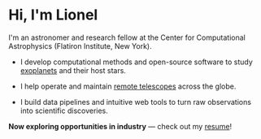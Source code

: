 # Hi, I'm Lionel

I'm an astronomer and research fellow at the Center for Computational Astrophysics (Flatiron Institute, New York).

- I develop computational methods and open-source software to study [exoplanets](https://en.wikipedia.org/wiki/Exoplanet) and their host stars.

- I help operate and maintain [remote telescopes](https://www.speculoos.uliege.be/cms/c_4259452/en/speculoos?id=c_4259452) across the globe.

- I build data pipelines and intuitive web tools to turn raw observations into scientific discoveries.

**Now exploring opportunities in industry** — check out my [resume](https://lgrcia.com/resume.html)!